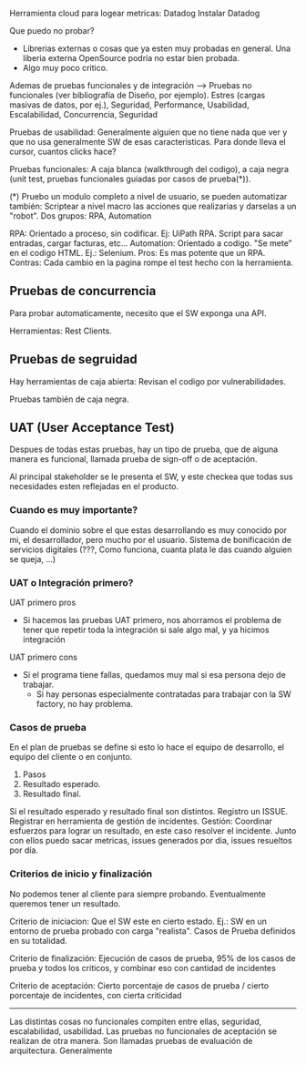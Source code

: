 Herramienta cloud para logear metricas: Datadog
Instalar Datadog

Que puedo no probar?

+ Librerias externas o cosas que ya esten muy probadas en general. Una liberia externa OpenSource podría no estar bien probada.
+ Algo muy poco critico.

Ademas de pruebas funcionales y de integración --> Pruebas no funcionales (ver bibliografía de Diseño, por ejemplo). Estres (cargas masivas de datos, por ej.), Seguridad, Performance, Usabilidad, Escalabilidad, Concurrencia, Seguridad

Pruebas de usabilidad: Generalmente alguien que no tiene nada que ver y que no usa generalmente SW de esas caracteristicas. Para donde lleva el cursor, cuantos clicks hace?

Pruebas funcionales: A caja blanca (walkthrough del codigo), a caja negra (unit test, pruebas funcionales guiadas por casos de prueba(*)).

(*) Pruebo un modulo completo a nivel de usuario, se pueden automatizar también: Scriptear a nivel macro las acciones que realizarias y darselas a un "robot". Dos grupos: RPA, Automation

RPA: Orientado a proceso, sin codificar. Ej: UiPath RPA. Script para sacar entradas, cargar facturas, etc...
Automation: Orientado a codigo. "Se mete" en el codigo HTML. Ej.: Selenium. Pros: Es mas potente que un RPA. Contras: Cada cambio en la pagina rompe el test hecho con la herramienta.

## Pruebas de concurrencia

Para probar automaticamente, necesito que el SW exponga una API.

Herramientas: Rest Clients.

## Pruebas de segruidad

Hay herramientas de caja abierta: Revisan el codigo por vulnerabilidades.

Pruebas también de caja negra.

## UAT (User Acceptance Test)

Despues de todas estas pruebas, hay un tipo de prueba, que de alguna manera es funcional, llamada prueba de sign-off o de aceptación.

Al principal stakeholder se le presenta el SW, y este checkea que todas sus necesidades esten reflejadas en el producto.

### Cuando es muy importante?

Cuando el dominio sobre el que estas desarrollando es muy conocido por mi, el desarrollador, pero mucho por el usuario. Sistema de bonificación de servicios digitales (???, Como funciona, cuanta plata le das cuando alguien se queja, ...)

### UAT o Integración primero?

UAT primero pros

+ Si hacemos las pruebas UAT primero, nos ahorramos el problema de tener que repetir toda la integración si sale algo mal, y ya hicimos integración

UAT primero cons

+ Si el programa tiene fallas, quedamos muy mal si esa persona dejo de trabajar.
	+ Si hay personas especialmente contratadas para trabajar con la SW factory, no hay problema.

### Casos de prueba

En el plan de pruebas se define si esto lo hace el equipo de desarrollo, el equipo del cliente o en conjunto.

1. Pasos
2. Resultado esperado.
3. Resultado final.

Si el resultado esperado y resultado final son distintos. Registro un ISSUE. Registrar en herramienta de gestión de incidentes. Gestión: Coordinar esfuerzos para lograr un resultado, en este caso resolver el incidente. Junto con ellos puedo sacar metricas, issues generados por dia, issues resueltos por día.

### Criterios de inicio y finalización

No podemos tener al cliente para siempre probando. Eventualmente queremos tener un resultado.

Criterio de iniciacion: Que el SW este en cierto estado. Ej.: SW en un entorno de prueba probado con carga "realista". Casos de Prueba definidos en su totalidad.

Criterio de finalización: Ejecución de casos de prueba, 95% de los casos de prueba y todos los criticos, y combinar eso con cantidad de incidentes

Criterio de aceptación: Cierto porcentaje de casos de prueba / cierto porcentaje de incidentes, con cierta criticidad

---

Las distintas cosas no funcionales compiten entre ellas, seguridad, escalabilidad, usabilidad. Las pruebas no funcionales de aceptación se realizan de otra manera. Son llamadas pruebas de evaluación de arquitectura. Generalmente 
